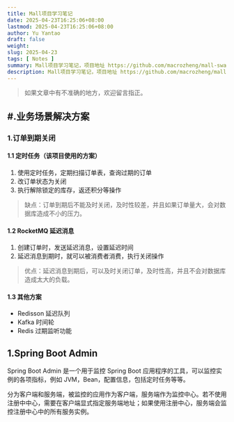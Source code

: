 ```yaml
---
title: Mall项目学习笔记
date: 2025-04-23T16:25:06+08:00
lastmod: 2025-04-23T16:25:06+08:00
author: Yu Yantao
draft: false
weight:
slug: 2025-04-23
tags: [ Notes ]
summary: Mall项目学习笔记，项目地址 https://github.com/macrozheng/mall-swarm
description: Mall项目学习笔记，项目地址 https://github.com/macrozheng/mall-swarm
---
```


> 如果文章中有不准确的地方，欢迎留言指正。

## #.业务场景解决方案

### 1.订单到期关闭

#### 1.1 定时任务（该项目使用的方案）

1. 使用定时任务，定期扫描订单表，查询过期的订单
2. 改订单状态为关闭
3. 执行解除锁定的库存，返还积分等操作

> 缺点：订单到期后不能及时关闭，及时性较差，并且如果订单量大，会对数据库造成不小的压力。

#### 1.2 RocketMQ 延迟消息

1. 创建订单时，发送延迟消息，设置延迟时间
2. 延迟消息到期时，就可以被消费者消费，执行关闭操作

> 优点：延迟消息到期后，可以及时关闭订单，及时性高，并且不会对数据库造成太大的负载。

#### 1.3 其他方案

* Redisson 延迟队列
* Kafka 时间轮
* Redis 过期监听功能

## 1.Spring Boot Admin

Spring Boot Admin 是一个用于监控 Spring Boot 应用程序的工具，可以监控实例的各项指标，例如 JVM，Bean，配置信息，包括定时任务等等。

分为客户端和服务端，被监控的应用作为客户端，服务端作为监控中心。若不使用注册中中心，需要在客户端显式指定服务端地址；如果使用注册中心，服务端会监控注册中心中的所有服务实例。

